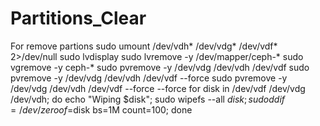 # Partitions_Clear
For remove partions
     sudo umount /dev/vdh* /dev/vdg* /dev/vdf* 2>/dev/null
     sudo lvdisplay
     sudo lvremove -y /dev/mapper/ceph-*
     sudo vgremove -y ceph-*
     sudo pvremove -y /dev/vdg /dev/vdh /dev/vdf
     sudo pvremove -y /dev/vdg /dev/vdh /dev/vdf --force
     sudo pvremove -y /dev/vdg /dev/vdh /dev/vdf --force --force
     for disk in /dev/vdf /dev/vdg /dev/vdh; do   echo "Wiping $disk";   sudo wipefs --all $disk;   sudo dd if=/dev/zero of=$disk bs=1M count=100; done
